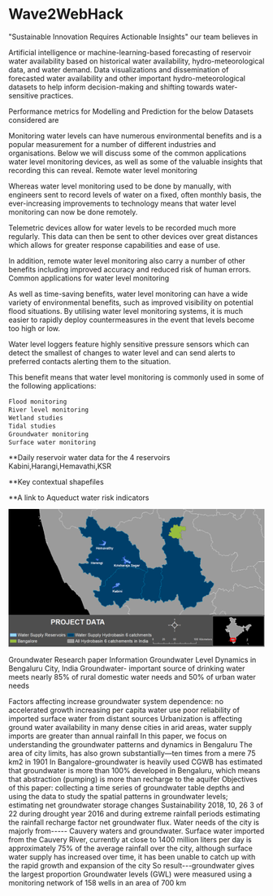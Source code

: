 # Wave2WebHack

"Sustainable Innovation Requires Actionable Insights" our team believes in

Artificial intelligence or machine-learning-based forecasting of reservoir water availability based on historical water availability, hydro-meteorological data, and water demand. Data visualizations and dissemination of forecasted water availability and other important hydro-meteorological datasets to help inform decision-making and shifting towards water-sensitive practices.

Performance metrics for Modelling and Prediction  for the below Datasets considered are 

Monitoring water levels can have numerous environmental benefits and is a popular measurement for a number of different industries and organisations. Below we will discuss some of the common applications water level monitoring devices, as well as some of the valuable insights that recording this can reveal.
Remote water level monitoring

Whereas water level monitoring used to be done by manually, with engineers sent to record levels of water on a fixed, often monthly basis, the ever-increasing improvements to technology means that water level monitoring can now be done remotely.

Telemetric devices allow for water levels to be recorded much more regularly. This data can then be sent to other devices over great distances which allows for greater response capabilities and ease of use.

In addition, remote water level monitoring also carry a number of other benefits including improved accuracy and reduced risk of human errors.
Common applications for water level monitoring

As well as time-saving benefits, water level monitoring can have a wide variety of environmental benefits, such as improved visibility on potential flood situations. By utilising water level monitoring systems, it is much easier to rapidly deploy countermeasures in the event that levels become too high or low.

Water level loggers feature highly sensitive pressure sensors which can detect the smallest of changes to water level and can send alerts to preferred contacts alerting them to the situation.

This benefit means that water level monitoring is commonly used in some of the following applications:

    Flood monitoring
    River level monitoring
    Wetland studies
    Tidal studies
    Groundwater monitoring
    Surface water monitoring





**Daily reservoir water data for the 4  reservoirs Kabini,Harangi,Hemavathi,KSR

**Key contextual shapefiles

**A link to Aqueduct water risk indicators


![WaterResorvoir](./Images/Hackathon_Data_Preview.png)



Groundwater Research paper Information 
Groundwater Level Dynamics in Bengaluru City, India
Groundwater- important source of drinking water
meets nearly 85% of rural domestic water needs and 50% of urban water needs 

Factors affecting increase groundwater system dependence:
no accelerated growth
increasing per capita water use
poor reliability of imported surface water from distant sources
Urbanization is affecting ground water availability
in many dense cities in arid areas, water supply imports are greater than annual rainfall
In this paper, we focus on understanding the groundwater patterns and dynamics in Bengaluru
 The area of city limits, has also grown substantially—ten times from a mere 75 km2 in 1901
In Bangalore-groundwater is heavily used
CGWB has estimated that groundwater is more than 100% developed in Bengaluru, which means that abstraction (pumping) is more than recharge to the aquifer
Objectives of this paper:
 collecting a time series of groundwater table depths and using the data to study the spatial patterns in groundwater levels;
 estimating net groundwater storage changes Sustainability 2018, 10, 26 3 of 22 during drought year 2016 and during extreme rainfall periods
estimating the rainfall recharge factor net groundwater flux. 
Water needs of the city is majorly from----- Cauvery waters and groundwater.
Surface water imported from the Cauvery River, currently at close to 1400 million liters per day is approximately 75% of the average rainfall over the city,
although surface water supply has increased over time, it has been unable to catch up with the rapid growth and expansion of the city
So result---groundwater gives the largest proportion
Groundwater levels (GWL) were measured using a monitoring network of 158 wells in an area of 700 km
